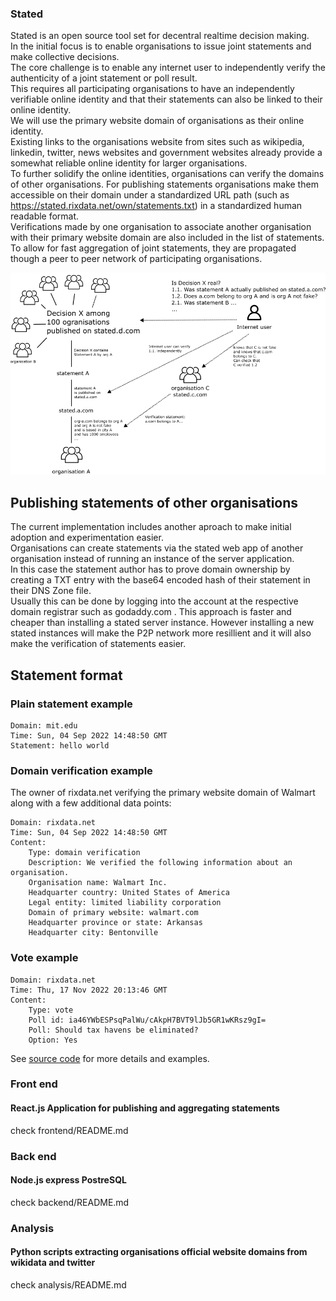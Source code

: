 ### Stated
Stated is an open source tool set for decentral realtime decision making.<br/>
In the initial focus is to enable organisations to issue joint statements and make collective decisions.<br/>
The core challenge is to enable any internet user to independently verify the authenticity of a joint statement or poll result.<br/>
This requires all participating organisations to have an independently verifiable online identity and that their statements can also be linked to their online identity.<br/>
We will use the primary website domain of organisations as their online identity. <br/>
Existing links to the organisations website from sites such as wikipedia, linkedin, twitter, news websites and government websites already provide a somewhat reliable online identity for larger organisations. <br/>
To further solidify the online identities, organisations can verify the domains of other organisations.
For publishing statements organisations make them accessible on their domain under a standardized URL path (such as https://stated.rixdata.net/own/statements.txt) in a standardized human readable format.<br/>
Verifications made by one organisation to associate another organisation with their primary website domain are also included in the list of statements.
To allow for fast aggregation of joint statements, they are propagated though a peer to peer network of participating organisations.

![visualisatiuon](https://github.com/c-riq/stated/blob/master/diagram.png?raw=true)

## Publishing statements of other organisations
The current implementation includes another aproach to make initial adoption and experimentation easier.<br/>
Organisations can create statements via the stated web app of another organisation instead of running an instance of the server application.<br/>
In this case the statement author has to prove domain ownership by creating a TXT entry with the base64 encoded hash of their statement in their DNS Zone file.<br/>
Usually this can be done by logging into the account at the respective domain registrar such as godaddy.com .
This approach is faster and cheaper than installing a stated server instance. 
However installing a new stated instances will make the P2P network more resillient and it will also make the verification of statements easier.

## Statement format
### Plain statement example
```
Domain: mit.edu
Time: Sun, 04 Sep 2022 14:48:50 GMT
Statement: hello world
```

### Domain verification example
The owner of rixdata.net verifying the primary website domain of Walmart along with a few additional data points:
```
Domain: rixdata.net
Time: Sun, 04 Sep 2022 14:48:50 GMT
Content: 
	Type: domain verification
	Description: We verified the following information about an organisation.
	Organisation name: Walmart Inc.
	Headquarter country: United States of America
	Legal entity: limited liability corporation
	Domain of primary website: walmart.com
	Headquarter province or state: Arkansas
	Headquarter city: Bentonville
```

### Vote example
```
Domain: rixdata.net
Time: Thu, 17 Nov 2022 20:13:46 GMT
Content: 
	Type: vote
	Poll id: ia46YWbESPsqPalWu/cAkpH7BVT9lJb5GR1wKRsz9gI=
	Poll: Should tax havens be eliminated?
	Option: Yes
```
See [source code](https://github.com/c-riq/stated/blob/master/frontend/src/constants/statementFormats.js) for more details and examples.

### Front end 
#### React.js Application for publishing and aggregating statements
check frontend/README.md

### Back end
#### Node.js express PostreSQL 
check backend/README.md

### Analysis 
#### Python scripts extracting organisations official website domains from wikidata and twitter
check analysis/README.md
